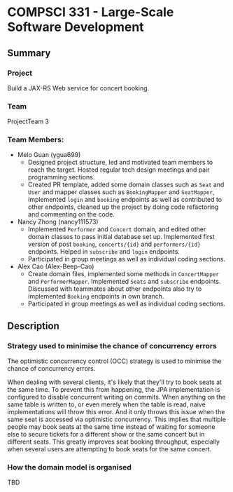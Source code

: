 # COMPSCI 331 - Large-Scale Software Development

## Summary
### Project
Build a JAX-RS Web service for concert booking.

### Team
ProjectTeam 3
### Team Members:
- Melo Guan (ygua699)
    - Designed project structure, led and motivated team members to reach the target. Hosted regular tech design meetings and pair programming sections.
    - Created PR template, added some domain classes such as `Seat` and `User` and mapper classes such as `BookingMapper` and `SeatMapper`, implemented `login` and `booking` endpoints as well as contributed to other endpoints, cleaned up the project by doing code refactoring and commenting on the code.
- Nancy Zhong (nancy111573)
    - Implemented `Performer` and `Concert` domain, and edited other domain classes to pass initial database set up. Implemented first version of post `booking`, `concerts/{id}` and `performers/{id}` endpoints. Helped in `subscribe` and `login` endpoints.
    - Participated in group meetings as well as individual coding sections.
- Alex Cao (Alex-Beep-Cao)
    - Create domain files, implemented some methods in `ConcertMapper` and `PerformerMapper`. Implemented `Seats` and `subscribe` endpoints. Discussed with teammates about other endpoints also try to implemented `Booking` endpoints in own branch.
    - Participated in group meetings as well as individual coding sections.


## Description

### Strategy used to minimise the chance of concurrency errors

The optimistic concurrency control (OCC) strategy is used to minimise the chance of concurrency errors.

When dealing with several clients, it's likely that they'll try to book seats at the same time.
To prevent this from happening, the JPA implementation is configured to disable concurrent writing on commits.
When anything on the same table is written to, or even merely when the table is read, naive implementations will throw this error.
And it only throws this issue when the same seat is accessed via optimistic concurrency.
This implies that multiple people may book seats at the same time instead of waiting for someone else to secure tickets for a different show or the same concert but in different seats.
This greatly improves seat booking throughput, especially when several users are attempting to book seats for the same concert.

### How the domain model is organised

TBD




